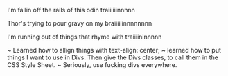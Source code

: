 I'm fallin off the rails of this odin traiiiiiinnnnn

Thor's trying to pour gravy on my braiiiiiinnnnnnnn

I'm running out of things that rhyme with traiiiininnnnn

~ Learned how to allign things with text-align: center;
~ learned how to put things I want to use in Divs. Then give the Divs classes, to call them in the CSS Style Sheet.
~ Seriously, use fucking divs everywhere.
